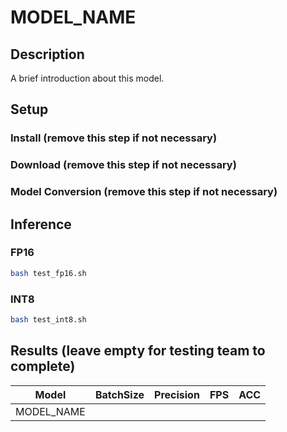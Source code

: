 # MODEL_NAME

## Description

A brief introduction about this model.

## Setup

### Install (remove this step if not necessary)

### Download (remove this step if not necessary)

### Model Conversion (remove this step if not necessary)

## Inference

### FP16

```bash
bash test_fp16.sh
```

### INT8

```bash
bash test_int8.sh
```

## Results (leave empty for testing team to complete)

Model | BatchSize | Precision | FPS | ACC
------|-----------|-----------|-----|----
MODEL_NAME | | | |

